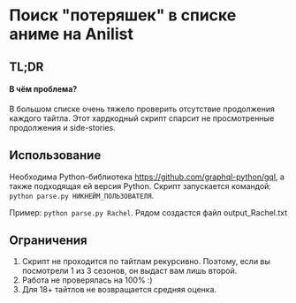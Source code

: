 # Поиск "потеряшек" в списке аниме на Anilist
## TL;DR
#### В чём проблема?
В большом списке очень тяжело проверить отсутствие продолжения каждого тайтла. 
Этот хардкодный скрипт спарсит не просмотренные продолжения и side-stories.

## Использование
Необходима Python-библиотека https://github.com/graphql-python/gql, а также подходящая ей версия Python.
Скрипт запускается командой:
`python parse.py НИКНЕЙМ_ПОЛЬЗОВАТЕЛЯ`.

Пример: `python parse.py Rachel`. Рядом создастся файл output_Rachel.txt

## Ограничения
1) Скрипт не проходится по тайтлам рекурсивно. Поэтому, если вы посмотрели 1 из 3 сезонов, он выдаст вам лишь второй.
2) Работа не проверялась на 100% :)
3) Для 18+ тайтлов не возвращается средняя оценка.